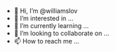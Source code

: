 - 👋 Hi, I’m @williamslov
- 👀 I’m interested in ...
- 🌱 I’m currently learning ...
- 💞️ I’m looking to collaborate on ...
- 📫 How to reach me ...

<!---
williamslov/williamslov is a ✨ special ✨ repository because its `README.md` (this file) appears on your GitHub profile.
You can click the Preview link to take a look at your changes.
--->
